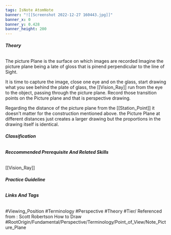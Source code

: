 ```yaml
---
tags: IsNote AtomNote 
banner: "![[Screenshot 2022-12-27 160443.jpg]]"
banner_x: 0
banner_y: 0.428
banner_height: 200
---
```


###### **_Theory_**
The picture Plane is the surface on which images are recorded Imagine the picture plane being a late of gloss that is pinend perpendicular to the line of Sight.

It is time to capture the image, close one eye and on the glass, start drawing what you see behind the plate of glass, the [[Vision_Ray]] run from the eye to the object, passing through the picture plane. Record those transition points on the Picture plane and that is perspective drawing. 

Regarding the distance of the picture plane from the [[Station_Point]] it doesn't matter for the construction mentioned above. the Picture Plane at different distances just creates a larger drawing but the proportions in the drawing itself is identical. 

###### **_Classification_**
###### **_Reccommended Prerequisite And Related Skills_**
[[Vision_Ray]]

###### **_Practice Guideline_**

###### **_Links And Tags_**
#Viewing_Position #Terminology #Perspective #Theory #Tier/
Referenced from : Scott Robertson How to Draw
#RootOrigin/Fundamental/Perspective/Terminology/Point_of_View/Note_Picture_Plane
